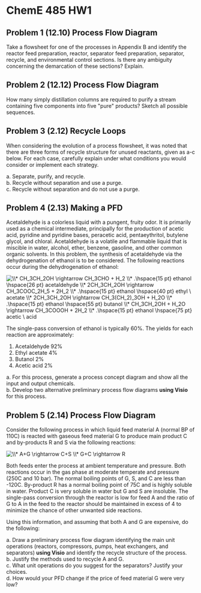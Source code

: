 # ChemE 485 HW1

## Problem 1 (12.10) Process Flow Diagram

Take a flowsheet for one of the processes in Appendix B and identify the reactor feed preparation, reactor, separator feed preparation, separator, recycle, and environmental control sections. Is there any ambiguity concerning the demarcation of these sections? Explain.

## Problem 2 (12.12) Process Flow Diagram

How many simply distillation columns are required to purify a stream containing five components into five "pure" products? Sketch all possible sequences.

## Problem 3 (2.12) Recycle Loops

When considering the evolution of a process flowsheet, it was noted that there are three forms of recycle structure for unused reactants, given as a-c below. For each case, carefully explain under what conditions you would consider or implement each strategy.

a. Separate, purify, and recycle. <br>
b. Recycle without separation and use a purge. <br>
c. Recycle without separation and do not use a purge. <br>

## Problem 4 (2.13) Making a PFD

Acetaldehyde is a colorless liquid with a pungent, fruity odor. It is primarily used as a chemical intermediate, principally for the production of acetic acid, pyridine and pyridine bases, peracetic acid, pentaeythritol, butylene glycol, and chloral. Acetaldehyde is a volatile and flammable liquid that is miscible in water, alcohol, ether, benzene, gasoline, and other common organic solvents. In this problem, the synthesis of acetaldehyde via the dehydrogenation of ethanol is to be considered. The following reactions occur during the dehydrogenation of ethanol:

<img src="https://latex.codecogs.com/gif.latex?\\*&space;CH_3CH_2OH&space;\rightarrow&space;CH_3CHO&space;&plus;&space;H_2&space;\\*&space;.\hspace{15&space;pt}&space;ethanol&space;\hspace{26&space;pt}&space;acetaldehyde&space;\\*&space;2CH_3CH_2OH&space;\rightarrow&space;CH_3COOC_2H_5&space;&plus;&space;2H_2&space;\\*&space;.\hspace{15&space;pt}&space;ethanol&space;\hspace{40&space;pt}&space;ethyl&space;\&space;acetate&space;\\*&space;2CH_3CH_2OH&space;\rightarrow&space;CH_3(CH_2)_3OH&space;&plus;&space;H_2O&space;\\*&space;.\hspace{15&space;pt}&space;ethanol&space;\hspace{55&space;pt}&space;butanol&space;\\*&space;CH_3CH_2OH&space;&plus;&space;H_2O&space;\rightarrow&space;CH_3COOOH&space;&plus;&space;2H_2&space;\\*&space;.\hspace{15&space;pt}&space;ethanol&space;\hspace{75&space;pt}&space;acetic&space;\&space;acid" title="\\* CH_3CH_2OH \rightarrow CH_3CHO + H_2 \\* .\hspace{15 pt} ethanol \hspace{26 pt} acetaldehyde \\* 2CH_3CH_2OH \rightarrow CH_3COOC_2H_5 + 2H_2 \\* .\hspace{15 pt} ethanol \hspace{40 pt} ethyl \ acetate \\* 2CH_3CH_2OH \rightarrow CH_3(CH_2)_3OH + H_2O \\* .\hspace{15 pt} ethanol \hspace{55 pt} butanol \\* CH_3CH_2OH + H_2O \rightarrow CH_3COOOH + 2H_2 \\* .\hspace{15 pt} ethanol \hspace{75 pt} acetic \ acid" />

The single-pass conversion of ethanol is typically 60%. The yields for each reaction are approximately:

1. Acetaldehyde 92%
2. Ethyl acetate 4%
3. Butanol 2%
4. Acetic acid 2%

a. For this process, generate a process concept diagram and show all the input and output chemicals.
<br>
b. Develop two alternative preliminary process flow diagrams **using Visio** for this process. <br>

## Problem 5 (2.14) Process Flow Diagram

Consider the following process in which liquid feed material A (normal BP of 110C) is reacted with gaseous feed material G to produce main product C and by-products R and S via the following reactions:

<img src="https://latex.codecogs.com/gif.latex?\\*&space;A&plus;G&space;\rightarrow&space;C&plus;S&space;\\*&space;G&plus;C&space;\rightarrow&space;R" title="\\* A+G \rightarrow C+S \\* G+C \rightarrow R" />

Both feeds enter the process at ambient temperature and pressure. Both reactions occur in the gas phase at moderate temperate and pressure (250C and 10 bar). The normal boiling points of G, S, and C are less than -120C. By-product R has a normal boiling point of 75C and is highly soluble in water. Product C is very soluble in water but G and S are insoluble. The single-pass conversion through the reactor is low for feed A and the ratio of G to A in the feed to the reactor should be maintained in excess of 4 to minimize the chance of other unwanted side reactions.

Using this information, and assuming that both A and G are expensive, do the following:

a. Draw a preliminary process flow diagram identifying the main unit operations (reactors, compressors, pumps, heat exchangers, and separators) **using Visio** and identify the recycle structure of the process. <br>
b. Justify the methods used to recycle A and G. <br>
c. What unit operations do you suggest for the separators? Justify your choices. <br>
d. How would your PFD change if the price of feed material G were very low?
